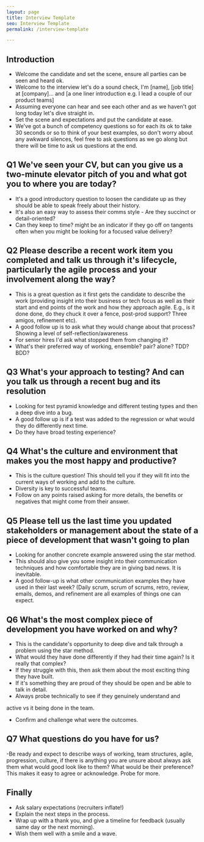 ```yaml
---
layout: page
title: Interview Template
seo: Interview Template
permalink: /interview-template

---
```


## Introduction

- Welcome the candidate and set the scene, ensure all parties can be seen and heard ok.
- Welcome to the interview let's do a sound check, I'm [name], [job title] at [company]... and [a one liner introduction e.g. I lead a couple of our product teams]
- Assuming everyone can hear and see each other and as we haven't got long today let's dive straight in.
- Set the scene and expectations and put the candidate at ease.
- We've got a bunch of competency questions so for each its ok to take 30 seconds or so to think of your best examples, so don't worry about any awkward silences, feel free to ask questions as we go along but there will be time to ask us questions at the end.

## Q1 We've seen your CV, but can you give us a two-minute elevator pitch of you and what got you to where you are today?

- It's a good introductory question to loosen the candidate up as they should be able to speak freely about their history.
- It's also an easy way to assess their comms style - Are they succinct or detail-oriented?
- Can they keep to time? might be an indicator if they go off on tangents often when you might be looking for a focused value delivery?

## Q2 Please describe a recent work item you completed and talk us through it's lifecycle, particularly the agile process and your involvement along the way?

- This is a great question as it first gets the candidate to describe the work (providing insight into their business or tech focus as well as their start and end points of the work and how they approach agile. E.g., is it done done, do they chuck it over a fence, post-prod support? Three amigos, refinement etc).
- A good follow up is to ask what they would change about that process? Showing a level of self-reflection/awareness
- For senior hires I'd ask what stopped them from changing it?
- What's their preferred way of working, ensemble? pair? alone? TDD? BDD?

## Q3 What's your approach to testing? And can you talk us through a recent bug and its resolution

- Looking for test pyramid knowledge and different testing types and then a deep dive into a bug.
- A good follow up is if a test was added to the regression or what would they do differently next time.
- Do they have broad testing experience?

## Q4 What's the culture and environment that makes you the most happy and productive?

- This is the culture question! This should tell you if they will fit into the current ways of working and add to the culture.
- Diversity is key to successful teams.
- Follow on any points raised asking for more details, the benefits or negatives that might come from their answer.

## Q5 Please tell us the last time you updated stakeholders or management about the state of a piece of development that wasn't going to plan

- Looking for another concrete example answered using the star method.
- This should also give you some insight into their communication techniques and how comfortable they are in giving bad news. It is inevitable.
- A good follow-up is what other communication examples they have used in their last week? (Daily scrum, scrum of scrums, retro, review, emails, demos, and refinement are all examples of things one can expect.

## Q6 What's the most complex piece of development you have worked on and why?

- This is the candidate's opportunity to deep dive and talk through a problem using the star method.
- What would they have done differently if they had their time again? Is it really that complex?
- If they struggle with this, then ask them about the most exciting thing they have built.
- If it's something they are proud of they should be open and be able to talk in detail.
- Always probe technically to see if they genuinely understand and

active vs it being done in the team.

- Confirm and challenge what were the outcomes.

## Q7 What questions do you have for us?

-Be ready and expect to describe ways of working, team structures, agile, progression, culture, if there is anything you are unsure about always ask them what would good look like to them? What would be their preference? This makes it easy to agree or acknowledge.
Probe for more.

## Finally

- Ask salary expectations (recruiters inflate!)
- Explain the next steps in the process.
- Wrap up with a thank you, and give a timeline for feedback (usually same day or the next morning).
- Wish them well with a smile and a wave.
